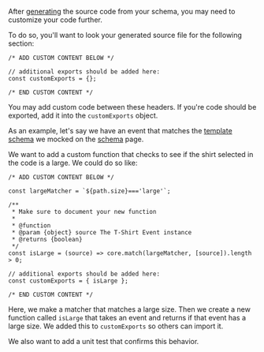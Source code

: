 After [generating](https://git.corp.adobe.com/pages/dms-mobile/griffon-toolkit/tutorial-commands.html) the source code from your schema, you may need to customize your code further.

To do so, you'll want to look your generated source file for the following section:
```
/* ADD CUSTOM CONTENT BELOW */

// additional exports should be added here:
const customExports = {};

/* END CUSTOM CONTENT */
```

You may add custom code between these headers. If you're code should be exported, add it into the `customExports` object.

As an example, let's say we have an event that matches the [template schema](https://git.corp.adobe.com/pages/dms-mobile/griffon-toolkit/tutorial-schemas.html) we mocked on the [schema](https://git.corp.adobe.com/pages/dms-mobile/griffon-toolkit/tutorial-schemas.html) page.

We want to add a custom function that checks to see if the shirt selected in the code is a large. We could do so like:

```
/* ADD CUSTOM CONTENT BELOW */

const largeMatcher = `${path.size}==='large'`;

/**
 * Make sure to document your new function
 *
 * @function
 * @param {object} source The T-Shirt Event instance
 * @returns {boolean}
 */
const isLarge = (source) => core.match(largeMatcher, [source]).length > 0;

// additional exports should be added here:
const customExports = { isLarge };

/* END CUSTOM CONTENT */
```

Here, we make a matcher that matches a large size. Then we create a new function called `isLarge` that takes an event and returns if that event has a large size. We added this to `customExports` so others can import it.

We also want to add a unit test that confirms this behavior.
